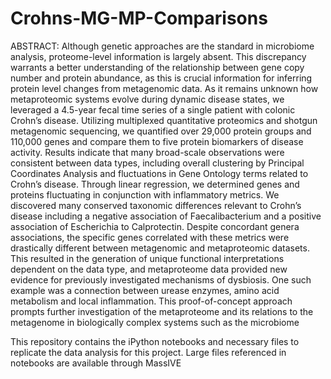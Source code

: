 # Crohns-MG-MP-Comparisons

ABSTRACT:
Although genetic approaches are the standard in microbiome analysis, proteome-level information is largely absent. This discrepancy warrants a better understanding of the relationship between gene copy number and protein abundance, as this is crucial information for inferring protein level changes from metagenomic data. As it remains unknown how metaproteomic systems evolve during dynamic disease states, we leveraged a 4.5-year fecal time series of a single patient with colonic Crohn’s disease. Utilizing multiplexed quantitative proteomics and shotgun metagenomic sequencing, we quantified over 29,000 protein groups and 110,000 genes and compare them to five protein biomarkers of disease activity. Results indicate that many broad-scale observations were consistent between data types, including overall clustering by Principal Coordinates Analysis and fluctuations in Gene Ontology terms related to Crohn’s disease. Through linear regression, we determined genes and proteins fluctuating in conjunction with inflammatory metrics. We discovered many conserved taxonomic differences relevant to Crohn’s disease including a negative association of Faecalibacterium and a positive association of Escherichia to Calprotectin. Despite concordant genera associations, the specific genes correlated with these metrics were drastically different between metagenomic and metaproteomic datasets. This resulted in the generation of unique functional interpretations dependent on the data type, and metaproteome data provided new evidence for previously investigated mechanisms of dysbiosis. One such example was a connection between urease enzymes, amino acid metabolism and local inflammation. This proof-of-concept approach prompts further investigation of the metaproteome and its relations to the metagenome in biologically complex systems such as the microbiome

This repository contains the iPython notebooks and necessary files to replicate the data analysis for this project.
Large files referenced in notebooks are available through MassIVE
